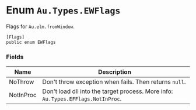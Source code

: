 # Enum `Au.Types.EWFlags`

Flags for `Au.elm.fromWindow`.

```
[Flags]
public enum EWFlags
```

### Fields

| Name | Description |
| --- | --- |
| NoThrow | Don't throw exception when fails. Then returns `null`. |
| NotInProc | Don't load dll into the target process. More info: `Au.Types.EFFlags.NotInProc`. |